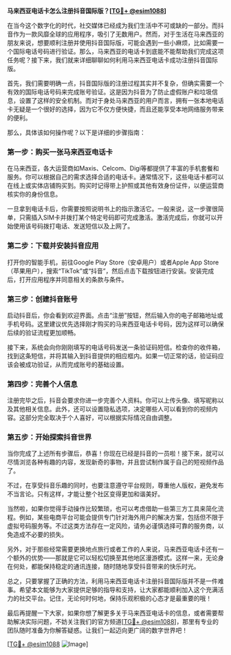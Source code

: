 **马来西亚电话卡怎么注册抖音国际版？[[TG💪+ @esim1088](https://t.me/s/esim1088)]**

在当今这个数字化的时代，社交媒体已经成为我们生活中不可或缺的一部分。而抖音作为一款风靡全球的应用程序，吸引了无数用户。然而，对于生活在马来西亚的朋友来说，想要顺利注册并使用抖音国际版，可能会遇到一些小麻烦，比如需要一个国际电话号码进行验证。那么，马来西亚的电话卡到底能不能帮助我们完成这项任务呢？接下来，我们就来详细聊聊如何利用马来西亚电话卡成功注册抖音国际版。

首先，我们需要明确一点，抖音国际版的注册过程其实并不复杂，但确实需要一个有效的国际电话号码来完成账号验证。这是因为抖音为了防止虚假账户和垃圾信息，设置了这样的安全机制。而对于身处马来西亚的用户而言，拥有一张本地电话卡无疑是一个很好的选择，因为它不仅方便快捷，而且还能享受本地网络服务带来的便利。

那么，具体该如何操作呢？以下是详细的步骤指南：

### 第一步：购买一张马来西亚电话卡

在马来西亚，各大运营商如Maxis、Celcom、Digi等都提供了丰富的手机套餐和服务。你可以根据自己的需求选择合适的电话卡。通常情况下，这些电话卡都可以在线上或实体店铺购买到。购买时记得带上护照或其他有效身份证件，以便运营商核实你的身份信息。

一旦拿到电话卡后，你需要按照说明书上的指示激活它。一般来说，这一步骤很简单，只需插入SIM卡并拨打某个特定号码即可完成激活。激活完成后，你就可以开始使用该号码拨打电话、发送短信以及上网了。

### 第二步：下载并安装抖音应用

打开你的智能手机，前往Google Play Store（安卓用户）或者Apple App Store（苹果用户），搜索“TikTok”或“抖音”，然后点击下载按钮进行安装。安装完成后，打开应用程序并同意相关的条款与条件。

### 第三步：创建抖音账号

启动抖音后，你会看到欢迎界面。点击“注册”按钮，然后输入你的电子邮箱地址或手机号码。这里建议优先选择刚才购买的马来西亚电话卡号码，因为这样可以确保后续的验证流程更加顺畅。

接下来，系统会向你刚刚填写的电话号码发送一条验证码短信。检查你的收件箱，找到这条短信，并将其输入到抖音提供的相应框内。如果一切正常的话，验证码应该会被成功验证，从而完成账号的基础设置。

### 第四步：完善个人信息

注册完毕之后，抖音会要求你进一步完善个人资料。你可以上传头像、填写昵称以及其他相关信息。此外，还可以设置隐私选项，决定哪些人可以看到你的视频内容。这部分完全取决于个人喜好，可以根据实际情况自由调整。

### 第五步：开始探索抖音世界

当你完成了上述所有步骤后，恭喜！你现在已经是抖音的一员啦！接下来，就可以尽情浏览各种有趣的内容，发现新奇的事物，并且尝试制作属于自己的短视频作品了。

不过，在享受抖音乐趣的同时，也要注意遵守平台规则，尊重他人版权，避免发布不当言论。只有这样，才能让整个社区变得更加和谐美好。

当然啦，如果你觉得手动操作比较繁琐，也可以考虑借助一些第三方工具来简化流程。例如，某些电商平台可能会提供专门针对海外用户的解决方案，包括但不限于虚拟号码服务等。不过这类方法存在一定风险，请务必谨慎选择可靠的服务商，以免造成不必要的损失。

另外，对于那些经常需要更换地点旅行或者工作的人来说，马来西亚电话卡还有一个额外的优势——那就是它可以轻松切换至其他地区漫游模式。这样一来，无论身在何处，都能保持稳定的通讯连接，随时随地享受抖音带来的快乐时光。

总之，只要掌握了正确的方法，利用马来西亚电话卡注册抖音国际版并不是一件难事。希望本文能够为大家提供足够的指导和支持，让大家都能顺利加入这个充满活力的社交平台。记住，无论何时何地，保持乐观积极的心态才是最重要的哦！

最后再提醒一下大家，如果你想了解更多关于马来西亚电话卡的信息，或者需要帮助解决实际问题，不妨关注我们的官方频道[[TG💪+ @esim1088](https://t.me/s/esim1088)]，那里有专业的团队随时准备为你解答疑惑。让我们一起迈向更广阔的数字世界吧！

[[TG💪+ @esim1088](https://t.me/s/esim1088) ![Image](https://i.postimg.cc/4NQfJmqS/Snipaste-2025-05-13-00-14-12.png)]